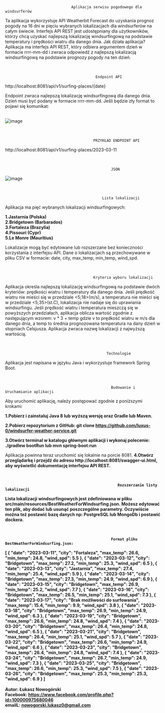                                   Aplikacja serwisu pogodowego dla windsurferów
                                  

Ta aplikacja wykorzystuje API Weatherbit Forecast do uzyskania prognoz pogody na 16 dni w pięciu wybranych lokalizacjach dla windsurferów na całym świecie. Interfejs API REST jest udostępniany dla użytkowników, którzy chcą uzyskać najlepszą lokalizację windsurfingową na podstawie temperatury i prędkości wiatru dla danego dnia.
Jak działa aplikacja?
Aplikacja ma interfejs API REST, który odbiera argumentem dzień w formacie rrrr-mm-dd i zwraca odpowiedź z najlepszą lokalizacją windsurfingową na podstawie prognozy pogody na ten dzień.<br><br><br>


                                             Endpoint API
                                              

http://localhost:8081/api/v1/surfing-places/{date}

Endpoint zwraca najlepszą lokalizację windsurfingową dla danego dnia. Dzień musi być podany w formacie rrrr-mm-dd.
Jeśli będzie zły format to pojawi się komunikat:<br><br>


![image](https://user-images.githubusercontent.com/74199705/224484107-68aa4f6d-1928-448f-b2eb-f439af56f7b7.png)<br><br><br>



                                            PRZYKŁAD ENDPOINT API
                                            
http://localhost:8081/api/v1/surfing-places/2023-03-11<br><br><br>

                                                    JSON
                                                    

![image](https://user-images.githubusercontent.com/74199705/224482127-a474f8d5-490d-4ae3-acfe-06c94d5b0bec.png)<br><br><br>



                                                Lista lokalizacji


Aplikacja ma pięć wybranych lokalizacji windsurfingowych:

<b>1.Jastarnia (Polska)</b><br>
<b>2.Bridgetown (Barbarados)</b><br>
<b>3.Fortaleza (Brazylia)</b><br>
<b>4.Pissouri (Cypr)</b><br>
<b>5.Le Monre (Mauritius)</b><br>

Lokalizacje mogą być edytowane lub rozszerzane bez konieczności korzystania z interfejsu API. Dane o lokalizacjach są przechowywane w pliku CSV w formacie:
date, city, max_temp, min_temp, wind_spd.<br><br><br>



                                            Kryteria wyboru lokalizacji
                                            
Aplikacja określa najlepszą lokalizację windsurfingową na podstawie dwóch kryteriów: prędkości wiatru i temperatury dla danego dnia.
Jeśli prędkość wiatru nie mieści się w przedziale <5;18>(m/s), a temperatura nie mieści się w przedziale <5;35>(st.C), lokalizacja nie nadaje się do uprawiania windsurfingu.
Jeśli prędkość wiatru i temperatura mieszczą się w powyższych przedziałach, aplikacja oblicza wartość zgodnie z następującym wzorem: v * 3 + temp
gdzie v to prędkość wiatru w m/s dla danego dnia, a temp to średnia prognozowana temperatura na dany dzień w stopniach Celsjusza. Aplikacja zwraca nazwę lokalizacji z najwyższą wartością.<br><br><br>


                                                  Technologie
                                                  

Aplikacja jest napisana w języku Java i wykorzystuje framework Spring Boot.<br><br><br>



                                                    Budowanie i Uruchamianie aplikacji
                                    

Aby uruchomić aplikację, należy postępować zgodnie z poniższymi krokami:


<b>1.Pobierz i zainstaluj Java 8 lub wyższą wersję oraz Gradle lub Maven.</b>

<b>2.Pobierz repozytorium z GitHub:
git clone https://github.com/luxus-0/windsurfer-weather-service.git</b>


<b>3.Otwórz terminal w katalogu głównym aplikacji i wykonaj polecenie:<br>
./gradlew bootRun
lub
mvn spring-boot:run</b>

Aplikacja powinna teraz uruchomić się lokalnie na porcie 8081.
<b>4.Otwórz przeglądarkę i przejdź do adresu http://localhost:8081/swagger-ui.html, aby wyświetlić dokumentację interfejsu API REST.<br><br><br>
                                                           
                                                        

                                                       Rozszerzanie listy lokalizacji
                                                    

Lista lokalizacji windsurfingowych jest zdefiniowana w pliku src/main/resources/BestWeatherForWindsurfing.json. Możesz edytować ten plik, aby dodać lub usunąć poszczególne parametry.
Oczywiście można też postawić bazę danych np: PostgreSQL lub MongoDb i postawić dockera.<br><br><br>


                                                  
                                                    Format pliku BestWeatherForWindsurfing.json:


  [
  {
    "date": "2023-03-11",
    "city": "Fortaleza",
    "max_temp": 26.6,
    "min_temp": 24.8,
    "wind_spd": 5.5
  },
  {
    "date": "2023-03-12",
    "city": "Bridgetown",
    "max_temp": 27.2,
    "min_temp": 25.3,
    "wind_spd": 6.5
  },
  {
    "date": "2023-03-13",
    "city": "Jastarnia",
    "max_temp": 27.4,
    "min_temp": 25.4,
    "wind_spd": 5.9
  },
  {
    "date": "2023-03-14",
    "city": "Bridgetown",
    "max_temp": 27.3,
    "min_temp": 24.9,
    "wind_spd": 6.9
  },
  {
    "date": "2023-03-15",
    "city": "Bridgetown",
    "max_temp": 26.9,
    "min_temp": 25.2,
    "wind_spd": 7.7
  },
  {
    "date": "2023-03-16",
    "city": "Bridgetown",
    "max_temp": 26.5,
    "min_temp": 25.1,
    "wind_spd": 7.3
  },
  {
    "date": "2023-03-17",
    "city": "Brak możliwości do surfowania",
    "max_temp": 15.4,
    "min_temp": 9.9,
    "wind_spd": 3.8
  },
  {
    "date": "2023-03-18",
    "city": "Bridgetown",
    "max_temp": 26.9,
    "min_temp": 24.9,
    "wind_spd": 6.3
  },
  {
    "date": "2023-03-19",
    "city": "Bridgetown",
    "max_temp": 26.6,
    "min_temp": 24.8,
    "wind_spd": 7.4
  },
  {
    "date": "2023-03-20",
    "city": "Bridgetown",
    "max_temp": 26.4,
    "min_temp": 24.8,
    "wind_spd": 6.5
  },
  {
    "date": "2023-03-21",
    "city": "Bridgetown",
    "max_temp": 26.4,
    "min_temp": 25.1,
    "wind_spd": 5.7
  },
  {
    "date": "2023-03-22",
    "city": "Bridgetown",
    "max_temp": 26.6,
    "min_temp": 24.9,
    "wind_spd": 6.6
  },
  {
    "date": "2023-03-23",
    "city": "Bridgetown",
    "max_temp": 26.4,
    "min_temp": 24.8,
    "wind_spd": 7.4
  },
  {
    "date": "2023-03-24",
    "city": "Bridgetown",
    "max_temp": 26.7,
    "min_temp": 24.9,
    "wind_spd": 7.3
  },
  {
    "date": "2023-03-25",
    "city": "Bridgetown",
    "max_temp": 26.6,
    "min_temp": 25.3,
    "wind_spd": 7.5
  },
  {
    "date": "2023-03-26",
    "city": "Bridgetown",
    "max_temp": 25.3,
    "min_temp": 25.3,
    "wind_spd": 6.9
  }
]
<br><br>
                                                                          Autor: Łukasz Nowogórski<br>
                                                                          Facebook: https://www.facebook.com/profile.php?id=100000975680046<br>
                                                                          emailL: nowogorski.lukasz0@gmail.com<br>
